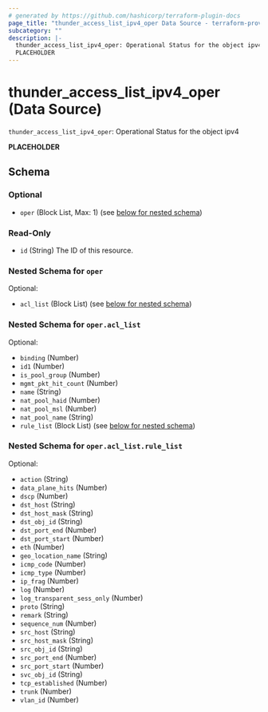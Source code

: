 ```yaml
---
# generated by https://github.com/hashicorp/terraform-plugin-docs
page_title: "thunder_access_list_ipv4_oper Data Source - terraform-provider-thunder"
subcategory: ""
description: |-
  thunder_access_list_ipv4_oper: Operational Status for the object ipv4
  PLACEHOLDER
---
```


# thunder_access_list_ipv4_oper (Data Source)

`thunder_access_list_ipv4_oper`: Operational Status for the object ipv4

__PLACEHOLDER__



<!-- schema generated by tfplugindocs -->
## Schema

### Optional

- `oper` (Block List, Max: 1) (see [below for nested schema](#nestedblock--oper))

### Read-Only

- `id` (String) The ID of this resource.

<a id="nestedblock--oper"></a>
### Nested Schema for `oper`

Optional:

- `acl_list` (Block List) (see [below for nested schema](#nestedblock--oper--acl_list))

<a id="nestedblock--oper--acl_list"></a>
### Nested Schema for `oper.acl_list`

Optional:

- `binding` (Number)
- `id1` (Number)
- `is_pool_group` (Number)
- `mgmt_pkt_hit_count` (Number)
- `name` (String)
- `nat_pool_haid` (Number)
- `nat_pool_msl` (Number)
- `nat_pool_name` (String)
- `rule_list` (Block List) (see [below for nested schema](#nestedblock--oper--acl_list--rule_list))

<a id="nestedblock--oper--acl_list--rule_list"></a>
### Nested Schema for `oper.acl_list.rule_list`

Optional:

- `action` (String)
- `data_plane_hits` (Number)
- `dscp` (Number)
- `dst_host` (String)
- `dst_host_mask` (String)
- `dst_obj_id` (String)
- `dst_port_end` (Number)
- `dst_port_start` (Number)
- `eth` (Number)
- `geo_location_name` (String)
- `icmp_code` (Number)
- `icmp_type` (Number)
- `ip_frag` (Number)
- `log` (Number)
- `log_transparent_sess_only` (Number)
- `proto` (String)
- `remark` (String)
- `sequence_num` (Number)
- `src_host` (String)
- `src_host_mask` (String)
- `src_obj_id` (String)
- `src_port_end` (Number)
- `src_port_start` (Number)
- `svc_obj_id` (String)
- `tcp_established` (Number)
- `trunk` (Number)
- `vlan_id` (Number)



